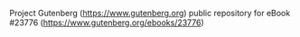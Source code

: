 Project Gutenberg (https://www.gutenberg.org) public repository for eBook #23776 (https://www.gutenberg.org/ebooks/23776)
